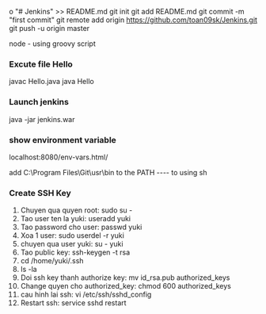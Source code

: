 o "# Jenkins" >> README.md
git init
git add README.md
git commit -m "first commit"
git remote add origin https://github.com/toan09sk/Jenkins.git
git push -u origin master

node - using groovy script

### Excute file Hello
javac Hello.java
java Hello


### Launch jenkins
java -jar jenkins.war

### show environment variable
localhost:8080/env-vars.html/

add C:\Program Files\Git\usr\bin to the PATH ---- to using sh

### Create SSH Key
1. Chuyen qua quyen root: sudo su -
2. Tao user ten la yuki: useradd yuki
3. Tao password cho user: passwd yuki
4. Xoa 1 user: sudo userdel -r yuki
5. chuyen qua user yuki: su - yuki
6. Tao public key: ssh-keygen -t rsa
7. cd /home/yuki/.ssh
8. ls -la
9. Doi ssh key thanh authorize key: mv id_rsa.pub authorized_keys
10. Change quyen cho authorized_key: chmod 600 authorized_keys
11. cau hinh lai ssh: vi /etc/ssh/sshd_config
12. Restart ssh: service sshd restart

